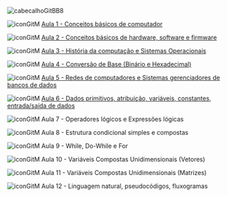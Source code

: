 ![cabecalhoGitBB8](https://github.com/brunamota/TopicosDeComputacao/assets/66503956/86afa557-e7b5-42c1-8fa4-9e3e8217e8d8)

![iconGitM](https://github.com/brunamota/TopicosDeComputacao/assets/66503956/72a3ce98-a4d7-4e9f-8d7f-eabfee3b0d6d) [Aula 1 - Conceitos básicos de computador](https://github.com/brunamota/TopicosDeComputacao/files/15029468/Aula.1.-.Introducao.pdf)

![iconGitM](https://github.com/brunamota/TopicosDeComputacao/assets/66503956/72a3ce98-a4d7-4e9f-8d7f-eabfee3b0d6d) [Aula 2 - Conceitos básicos de hardware, software e firmware](https://github.com/brunamota/TopicosDeComputacao/files/15043486/Aula.2.-.Conceitos.basicos.de.hardware.software.e.firmware.pdf)


![iconGitM](https://github.com/brunamota/TopicosDeComputacao/assets/66503956/72a3ce98-a4d7-4e9f-8d7f-eabfee3b0d6d) [Aula 3 - História da computação e Sistemas Operacionais](https://github.com/brunamota/TopicosDeComputacao/files/15112990/Aula.3.-.Historia.da.computacao.e.Sistemas.Operacionais.pdf)


![iconGitM](https://github.com/brunamota/TopicosDeComputacao/assets/66503956/72a3ce98-a4d7-4e9f-8d7f-eabfee3b0d6d) [Aula 4 - Conversão de Base (Binário e Hexadecimal)](https://github.com/brunamota/TopicosEmComputacao/files/15132176/Aula.4.-.Conversao.de.Base.Binario.e.Hexadecimal.pdf)

![iconGitM](https://github.com/brunamota/TopicosDeComputacao/assets/66503956/72a3ce98-a4d7-4e9f-8d7f-eabfee3b0d6d) [Aula 5 - Redes de computadores e Sistemas gerenciadores de bancos de dados](https://github.com/brunamota/TopicosEmComputacao/files/15190303/Aula.5.-.Redes.de.computadores.e.Sistemas.gerenciadores.de.bancos.de.dados.pdf)

![iconGitM](https://github.com/brunamota/TopicosDeComputacao/assets/66503956/72a3ce98-a4d7-4e9f-8d7f-eabfee3b0d6d) [Aula 6 - Dados primitivos, atribuição, variáveis, constantes, entrada/saída de dados](https://github.com/brunamota/TopicosEmComputacao/blob/main/Aulas/Aula06.md)

![iconGitM](https://github.com/brunamota/TopicosDeComputacao/assets/66503956/72a3ce98-a4d7-4e9f-8d7f-eabfee3b0d6d) Aula 7 - Operadores lógicos e Expressões lógicas

![iconGitM](https://github.com/brunamota/TopicosDeComputacao/assets/66503956/72a3ce98-a4d7-4e9f-8d7f-eabfee3b0d6d) Aula 8 - Estrutura condicional simples e compostas

![iconGitM](https://github.com/brunamota/TopicosDeComputacao/assets/66503956/72a3ce98-a4d7-4e9f-8d7f-eabfee3b0d6d) Aula 9 - While, Do-While e For

![iconGitM](https://github.com/brunamota/TopicosDeComputacao/assets/66503956/72a3ce98-a4d7-4e9f-8d7f-eabfee3b0d6d) Aula 10 - Variáveis Compostas Unidimensionais (Vetores)

![iconGitM](https://github.com/brunamota/TopicosDeComputacao/assets/66503956/72a3ce98-a4d7-4e9f-8d7f-eabfee3b0d6d) Aula 11 - Variáveis Compostas Unidimensionais (Matrizes)

![iconGitM](https://github.com/brunamota/TopicosDeComputacao/assets/66503956/72a3ce98-a4d7-4e9f-8d7f-eabfee3b0d6d) Aula 12 - Linguagem natural, pseudocódigos, fluxogramas

